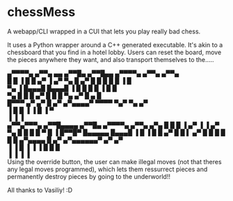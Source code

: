 # chessMess
A webapp/CLI wrapped in a CUI that lets you play really bad chess.

It uses a Python wrapper around a C++ generated executable. It's akin to a chessboard that you find in a hotel lobby.
Users can reset the board, move the pieces anywhere they want, and also transport themselves to the.....

  ▄▀▀▀▀▄  ▄▀▀▄ ▄▄   ▄▀▀█▄   ▄▀▀█▄▄   ▄▀▀▀▀▄   ▄▀▀▄    ▄▀▀▄     
█ █   ▐ █  █   ▄▀ ▐ ▄▀ ▀▄ █ ▄▀   █ █      █ █   █    ▐  █     
   ▀▄   ▐  █▄▄▄█    █▄▄▄█ ▐ █    █ █      █ ▐  █        █     
▀▄   █     █   █   ▄▀   █   █    █ ▀▄    ▄▀   █   ▄    █      
 █▀▀▀     ▄▀  ▄▀  █   ▄▀   ▄▀▄▄▄▄▀   ▀▀▀▀      ▀▄▀ ▀▄ ▄▀      
 ▐       █   █    ▐   ▐   █     ▐                    ▀        
         ▐   ▐            ▐                                   
 ▄▀▀▄▀▀▀▄  ▄▀▀█▄▄▄▄  ▄▀▀█▄   ▄▀▀▀▀▄      ▄▀▀▄ ▄▀▄ 
█   █   █ ▐  ▄▀   ▐ ▐ ▄▀ ▀▄ █    █      █  █ ▀  █ 
▐  █▀▀█▀    █▄▄▄▄▄    █▄▄▄█ ▐    █      ▐  █    █ 
 ▄▀    █    █    ▌   ▄▀   █     █         █    █  
█     █    ▄▀▄▄▄▄   █   ▄▀    ▄▀▄▄▄▄▄▄▀ ▄▀   ▄▀   
▐     ▐    █    ▐   ▐   ▐     █         █    █    
           ▐                  ▐         ▐    ▐    
Using the override button, the user can make illegal moves (not that theres any legal moves programmed), which lets them ressurrect pieces and 
permanently destroy pieces by going to the underworld!!


All thanks to Vasiliy! :D
